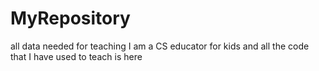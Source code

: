 # MyRepository
all data needed for teaching
I am a CS educator for kids and all the code that I have used to teach is here

